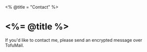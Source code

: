 <% @title = "Contact" %>

# <%= @title %>

If you'd like to contact me, please send an encrypted message over TofuMail.
